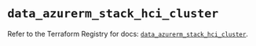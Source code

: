 # `data_azurerm_stack_hci_cluster`

Refer to the Terraform Registry for docs: [`data_azurerm_stack_hci_cluster`](https://registry.terraform.io/providers/hashicorp/azurerm/4.21.1/docs/data-sources/stack_hci_cluster).
